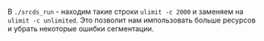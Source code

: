 В `./srcds_run` - находим такие строки `ulimit -c 2000` и заменяем на `ulimit -c unlimited`. Это позволит нам импользовать больше ресурсов и убрать некоторые ошибки сегментации.
